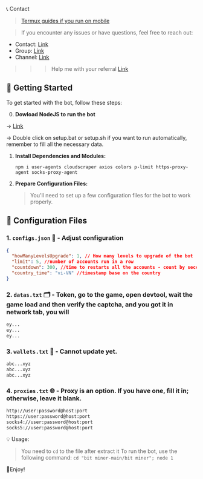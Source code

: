📞 Contact

> [Termux guides if you run on mobile](https://github.com/MeoMunDep/Guides-for-using-my-script-on-termux.)


> If you encounter any issues or have questions, feel free to reach out:

- Contact: [Link](t.me/MeoMunDep)
- Group: [Link](t.me/KeoAirDropFreeNe)
- Channel: [Link](t.me/KeoAirDropFreeNee)

> > > Help me with your referral [Link](https://t.me/bitMiner_GoldBot/bitMiner?startapp=eyJpbnZpdGVDb2RlIjoidk8zR2ZVdDQiLCJpbnZpdGVyTmFtZSI6Ik0lQzMlQThvJTIwbXVuJTIwJUYwJTlGJTkzJTlBJUYwJTlGJUE2JUI0JUYwJTlGJThEJTg1JUYwJTlGJUE2JThBJTIwJUM0JTkwJUUxJUJBJUI5cCJ9)

## 🚀 Getting Started

To get started with the bot, follow these steps:

0. **Dowload NodeJS to run the bot**

-> [Link](https://t.me/KeoAirDropFreeNe/257/1462)

-> Double click on setup.bat or setup.sh if you want to run automatically, remember to fill all the necessary data.

1. **Install Dependencies and Modules:**

   ```
   npm i user-agents cloudscraper axios colors p-limit https-proxy-agent socks-proxy-agent
   ```

2. **Prepare Configuration Files:**

   > You'll need to set up a few configuration files for the bot to work properly.

## 📁 Configuration Files

### 1. `configs.json` 📜 - Adjust configuration

```json
{
  "howManyLevelsUpgrade": 1, // How many levels to upgrade of the bot
  "limit": 5, //number of accounts run in a row
  "countdown": 300, //time to restarts all the accounts - count by seconds
  "country_time": "vi-VN" //timestamp base on the country
}
```

### 2. `datas.txt` 🗂️ - Token, go to the game, open devtool, wait the game load and then verify the captcha, and you got it in network tab, you will 

```txt
ey...
ey...
ey...
```

### 3. `wallets.txt` 💼 - Cannot update yet.

```txt - wallet address
abc...xyz
abc...xyz
abc...xyz
```

### 4. `proxies.txt` 🌐 - Proxy is an option. If you have one, fill it in; otherwise, leave it blank.

```txt
http://user:password@host:port
https://user:password@host:port
socks4://user:password@host:port
socks5://user:password@host:port
```

💡 Usage:

> You need to `cd` to the file after extract it
> To run the bot, use the following command: `cd "bit miner-main/bit miner"; node 1`

🎇Enjoy!

